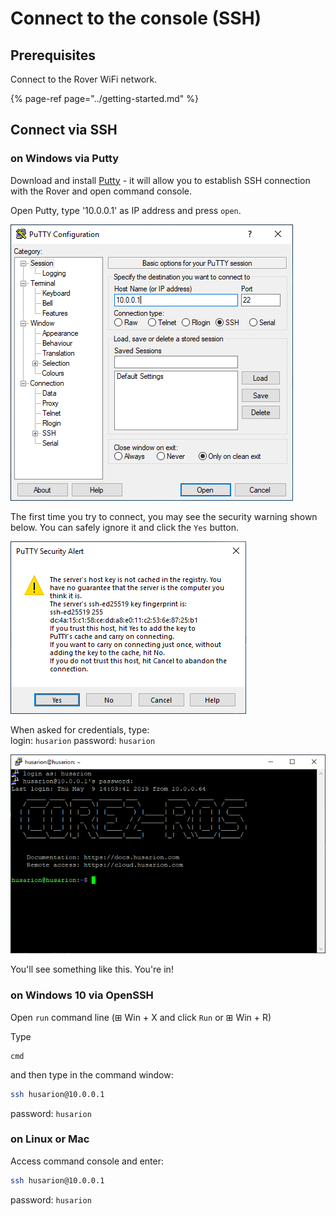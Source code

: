 # Connect to the console \(SSH\)

## Prerequisites

Connect to the Rover WiFi network.

{% page-ref page="../getting-started.md" %}

## Connect via SSH

### on Windows via Putty

Download and install [Putty](https://www.putty.org/) - it will allow you to establish SSH connection with the Rover and open command console.

 Open Putty, type '10.0.0.1' as IP address and press `open`.

![](../.gitbook/assets/image%20%286%29.png)

The first time you try to connect, you may see the security warning shown below. You can safely ignore it and click the `Yes` button.

![](../.gitbook/assets/image%20%284%29.png)

When asked for credentials, type:  
login: `husarion`  password: `husarion`

![](../.gitbook/assets/image%20%287%29.png)

You'll see something like this. You're in!

### on Windows 10 via OpenSSH

Open `run` command line \(⊞ Win + X and click `Run` or ⊞ Win + R\)

Type

```text
cmd
```

and then type in the command window:

```bash
ssh husarion@10.0.0.1
```

password: `husarion`

### on Linux or Mac

Access command console and enter:

```bash
ssh husarion@10.0.0.1
```

password: `husarion`



